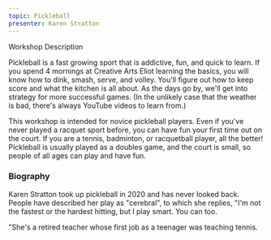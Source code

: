 ```yaml
---
topic: Pickleball
presenter: Karen Stratton
---
```


<div id="workshop-card></div>

### Workshop Description

Pickleball is a fast growing sport that is addictive, fun, and quick to learn. If you spend 4 mornings at Creative Arts Eliot learning the basics, you will know how to dink, smash, serve, and volley. You'll figure out how to keep score and what the kitchen is all about. As the days go by, we'll get into strategy for more successful games. (In the unlikely case that the weather is bad, there's always YouTube videos to learn from.)

This workshop is intended for novice pickleball players. Even if you've never played a racquet sport before, you can have fun your first time out on the court. If you are a tennis, badminton, or racquetball player, all the better! Pickleball is usually played as a doubles game, and the court is small, so people of all ages can play and have fun.

### Biography

Karen Stratton took up pickleball in 2020 and has never looked back. People have described her play as "cerebral", to which she replies, "I'm not the fastest or the hardest hitting, but I play smart. You can too.

"She's a retired teacher whose first job as a teenager was teaching tennis.
